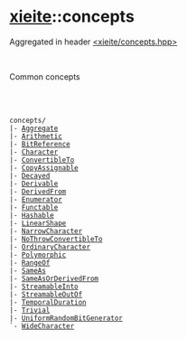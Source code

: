 # [xieite](./xieite.md)::concepts
Aggregated in header [<xieite/concepts.hpp>](../include/xieite/concepts.hpp)

<br/>

Common concepts

<br/><br/>

<pre><code>concepts/
|- <a href="./concepts/Aggregate.md">Aggregate</a>
|- <a href="./concepts/Arithmetic.md">Arithmetic</a>
|- <a href="./concepts/BitReference.md">BitReference</a>
|- <a href="./concepts/Character.md">Character</a>
|- <a href="./concepts/ConvertibleTo.md">ConvertibleTo</a>
|- <a href="./concepts/CopyAssignable.md">CopyAssignable</a>
|- <a href="./concepts/Decayed.md">Decayed</a>
|- <a href="./concepts/Derivable.md">Derivable</a>
|- <a href="./concepts/DerivedFrom.md">DerivedFrom</a>
|- <a href="./concepts/Enumerator.md">Enumerator</a>
|- <a href="./concepts/Functable.md">Functable</a>
|- <a href="./concepts/Hashable.md">Hashable</a>
|- <a href="./concepts/LinearShape.md">LinearShape</a>
|- <a href="./concepts/NarrowCharacter.md">NarrowCharacter</a>
|- <a href="./concepts/NoThrowConvertibleTo.md">NoThrowConvertibleTo</a>
|- <a href="./concepts/OrdinaryCharacter.md">OrdinaryCharacter</a>
|- <a href="./concepts/Polymorphic.md">Polymorphic</a>
|- <a href="./concepts/RangeOf.md">RangeOf</a>
|- <a href="./concepts/SameAs.md">SameAs</a>
|- <a href="./concepts/SameAsOrDerivedFrom.md">SameAsOrDerivedFrom</a>
|- <a href="./concepts/StreamableIn.md">StreamableInto</a>
|- <a href="./concepts/StreamableOut.md">StreamableOutOf</a>
|- <a href="./concepts/TemporalDuration.md">TemporalDuration</a>
|- <a href="./concepts/Trivial.md">Trivial</a>
|- <a href="./concepts/UniformRandomBitGenerator.md">UniformRandomBitGenerator</a>
`- <a href="./concepts/WideCharacter.md">WideCharacter</a>
</code></pre>
